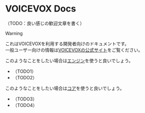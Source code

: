 # VOICEVOX Docs

（TODO：良い感じの歓迎文章を書く）

> [!WARNING]
> これはVOICEVOXを利用する開発者向けのドキュメントです。\
> 一般ユーザー向けの情報は[VOICEVOXの公式サイト](https://voicevox.hiroshiba.jp/)をご覧ください。

このようなことをしたい場合は[エンジン](./engine/)を使うと良いでしょう。

- （TODO1）
- （TODO2）

このようなことをしたい場合は[コア](./core/)を使うと良いでしょう。

- （TODO3）
- （TODO4）

